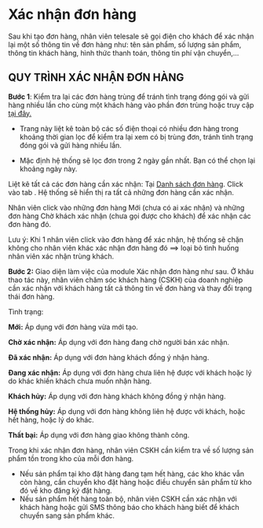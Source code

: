 # Xác nhận đơn hàng

Sau khi tạo đơn hàng, nhân viên telesale sẽ gọi điện cho khách để xác nhận lại một số thông tin về đơn hàng như: tên sản phẩm, số lượng sản phẩm, thông tin khách hàng, hình thức thanh toán, thông tin phí vận chuyển,...
## QUY TRÌNH XÁC NHẬN ĐƠN HÀNG
**Bước 1**: Kiểm tra lại các đơn hàng trùng để tránh tình trạng đóng gói và gửi hàng nhiều lần cho cùng một khách hàng vào phần đơn trùng hoặc truy cập [tại đây.](https://nhanh.vn/order/manage/checkduplicate)
- Trang này liệt kê toàn bộ các số điện thoại có nhiều đơn hàng trong khoảng thời gian lọc để kiểm tra lại xem có bị trùng đơn, tránh tình trạng đóng gói và gửi hàng nhiều lần.

- Mặc định hệ thống sẽ lọc đơn trong 2 ngày gần nhất. Bạn có thể chọn lại khoảng ngày này.

Liệt kê tất cả các đơn hàng cần xác nhận: Tại [Danh sách đơn hàng](https://nhanh.vn/order/manage/index). Click vào tab . Hệ thống sẽ hiển thị ra tất cả những đơn hàng cần xác nhận.

Nhân viên click vào những đơn hàng Mới (chưa có ai xác nhận) và những đơn hàng Chờ khách xác nhận (chưa gọi được cho khách) để xác nhận các đơn hàng đó.

Lưu ý: Khi 1 nhân viên click vào đơn hàng để xác nhận, hệ thống sẽ chặn không cho nhân viên khác xác nhận đơn hàng đó ==> loại bỏ tình huống nhân viên xác nhận trùng khách.

**Bước 2:** Giao diện làm việc của module Xác nhận đơn hàng như sau. Ở khâu thao tác này, nhân viên chăm sóc khách hàng (CSKH) của doanh nghiệp cần xác nhận với khách hàng tất cả thông tin về đơn hàng và thay đổi trạng thái đơn hàng.

Tình trạng:

**Mới:** Áp dụng với đơn hàng vừa mới tạo.

**Chờ xác nhận:** Áp dụng với đơn hàng đang chờ người bán xác nhận.

**Đã xác nhận:** Áp dụng với đơn hàng khách đồng ý nhận hàng.

**Đang xác nhận:** Áp dụng với đơn hàng chưa liên hệ được với khách hoặc lý do khác khiến khách chưa muốn nhận hàng.

**Khách hủy:** Áp dụng với đơn hàng khách không đồng ý nhận hàng.

**Hệ thống hủy:** Áp dụng với đơn hàng không liên hệ được với khách, hoặc hết hàng, hoặc lý do khác.

**Thất bại:** Áp dụng với đơn hàng giao không thành công.

Trong khi xác nhận đơn hàng, nhân viên CSKH cần kiểm tra về số lượng sản phẩm tồn trong kho của mỗi đơn hàng. 

- Nếu sản phẩm tại kho đặt hàng đang tạm hết hàng, các kho khác vẫn còn hàng, cần chuyển kho đặt hàng hoặc điều chuyển sản phẩm từ kho đó về kho đăng ký đặt hàng.
- Nếu sản phẩm hết hàng toàn bộ, nhân viên CSKH cần xác nhận với khách hàng hoặc gửi SMS thông báo cho khách hàng biết để khách chuyển sang sản phẩm khác.

